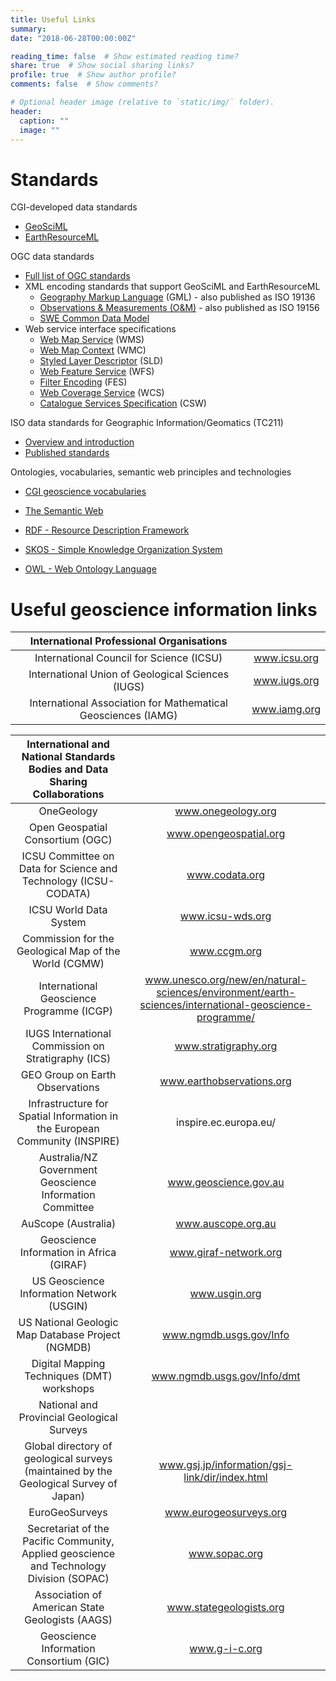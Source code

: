 ```yaml
---
title: Useful Links
summary: 
date: "2018-06-28T00:00:00Z"

reading_time: false  # Show estimated reading time?
share: true  # Show social sharing links?
profile: true  # Show author profile?
comments: false  # Show comments?

# Optional header image (relative to `static/img/` folder).
header:
  caption: ""
  image: ""
---
```

# Standards

CGI-developed data standards

*   [GeoSciML](http://geosciml.org/)
*   [EarthResourceML](http://earthresourceml.org/)

OGC data standards

*   [Full list of OGC standards](http://www.opengeospatial.org/standards)
*   XML encoding standards that support GeoSciML and EarthResourceML
    *   [Geography Markup Language](http://www.opengeospatial.org/standards/gml) (GML) - also published as ISO 19136
    *   [Observations & Measurements (O&M)](http://www.opengeospatial.org/standards/om) - also published as ISO 19156
    *   [SWE Common Data Model](http://www.opengeospatial.org/standards/swecommon)
*   Web service interface specifications
    *   [Web Map Service](http://www.opengeospatial.org/standards/wms) (WMS)
    *   [Web Map Context](http://www.opengeospatial.org/standards/wmc) (WMC)
    *   [Styled Layer Descriptor](http://www.opengeospatial.org/standards/sld) (SLD)
    *   [Web Feature Service](http://www.opengeospatial.org/standards/wfs) (WFS)
    *   [Filter Encoding](http://www.opengeospatial.org/standards/filter) (FES)
    *   [Web Coverage Service](http://www.opengeospatial.org/standards/wcs) (WCS)
    *   [Catalogue Services Specification](http://www.opengeospatial.org/standards/cat) (CSW)

ISO data standards for Geographic Information/Geomatics (TC211)

*   [Overview and introduction](http://www.isotc211.org/Outreach/Overview/Overview.htm)
*   [Published standards](http://www.iso.org/iso/home/store/catalogue_tc/catalogue_tc_browse.htm?commid=54904)

Ontologies, vocabularies, semantic web principles and technologies

*   [CGI geoscience vocabularies](http://resource.geosciml.org/)

*   [The Semantic Web](http://www.w3.org/standards/semanticweb/)
*   [RDF - Resource Description Framework](http://en.wikipedia.org/wiki/Resource_Description_Framework)
*   [SKOS - Simple Knowledge Organization System](http://www.w3.org/2004/02/skos/)[](http://en.wikipedia.org/wiki/Web_Ontology_Language)
*   [OWL - Web Ontology Language](http://www.w3.org/TR/owl-features/)

# Useful geoscience information links


| International Professional    Organisations |  |
|:-:|:-:|
| International    Council for Science (ICSU) | www.icsu.org |
| International    Union of Geological Sciences (IUGS) | www.iugs.org |
| International    Association for Mathematical Geosciences (IAMG) | www.iamg.org |


| International and National    Standards Bodies and Data Sharing Collaborations |  |
|:-:|:-:|
| OneGeology | www.onegeology.org |
| Open Geospatial Consortium (OGC) | www.opengeospatial.org |
| ICSU Committee on Data for Science and Technology (ICSU-CODATA) | www.codata.org |
| ICSU World Data System | www.icsu-wds.org |
| Commission    for the Geological Map of the World (CGMW) | www.ccgm.org |
| International Geoscience Programme (ICGP) | www.unesco.org/new/en/natural-sciences/environment/earth-sciences/international-geoscience-programme/ |
| IUGS    International Commission on Stratigraphy (ICS) | www.stratigraphy.org |
| GEO Group on Earth Observations | www.earthobservations.org |
| Infrastructure    for Spatial Information in the European Community (INSPIRE) | inspire.ec.europa.eu/ |
| Australia/NZ    Government Geoscience Information Committee | www.geoscience.gov.au |
| AuScope (Australia) | www.auscope.org.au |
| Geoscience    Information in Africa (GIRAF) | www.giraf-network.org |
| US    Geoscience Information Network (USGIN) | www.usgin.org |
| US    National Geologic Map Database Project (NGMDB) | www.ngmdb.usgs.gov/Info |
| Digital    Mapping Techniques (DMT) workshops | www.ngmdb.usgs.gov/Info/dmt |
| National and    Provincial Geological Surveys |  |
| Global    directory of geological surveys (maintained by the Geological Survey of    Japan) | www.gsj.jp/information/gsj-link/dir/index.html |
| EuroGeoSurveys | www.eurogeosurveys.org |
| Secretariat    of the Pacific Community, Applied geoscience and Technology Division (SOPAC) | www.sopac.org |
| Association    of American State Geologists (AAGS) | www.stategeologists.org |
| Geoscience    Information Consortium (GIC) | www.g-i-c.org |